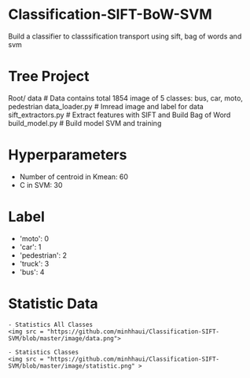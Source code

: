 # Classification-SIFT-BoW-SVM
Build a classifier to classsification transport using sift, bag of words and svm

# Tree Project

Root/ 
    data  # Data contains total 1854 image of 5 classes: bus, car, moto, pedestrian 
    data_loader.py  # Imread image and label for data
    sift_extractors.py # Extract features with SIFT and Build Bag of Word
    build_model.py  # Build model SVM and training
    
# Hyperparameters
  - Number of centroid in Kmean: 60
  - C in SVM: 30

# Label 
  - 'moto': 0
  - 'car': 1
  - 'pedestrian': 2
  - 'truck': 3
  - 'bus': 4
  
# Statistic Data
    - Statistics All Classes
    <img src = "https://github.com/minhhaui/Classification-SIFT-SVM/blob/master/image/data.png">
    
    - Statistics Classes
    <img src = "https://github.com/minhhaui/Classification-SIFT-SVM/blob/master/image/statistic.png" >


    
    
    



